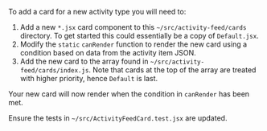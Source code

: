 To add a card for a new activity type you will need to:
 
 1. Add a new `*.jsx` card component to this `~/src/activity-feed/cards` directory. To get started this could essentially be a copy of `Default.jsx`.
 2. Modify the `static` `canRender` function to render the new card using a condition based on data from the activity item JSON.
 3. Add the new card to the array found in `~/src/activity-feed/cards/index.js`. Note that cards at the top of the array are treated with higher priority, hence `Default` is last.
 
 Your new card will now render when the condition in `canRender` has been met.
 
 Ensure the tests in `~/src/ActivityFeedCard.test.jsx` are updated.
